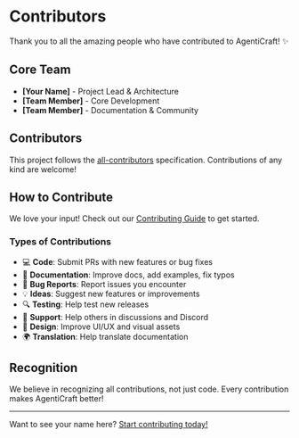 # Contributors

Thank you to all the amazing people who have contributed to AgentiCraft! ✨

## Core Team

- **[Your Name]** - Project Lead & Architecture
- **[Team Member]** - Core Development
- **[Team Member]** - Documentation & Community

## Contributors

This project follows the [all-contributors](https://github.com/all-contributors/all-contributors) specification. Contributions of any kind are welcome!

<!-- ALL-CONTRIBUTORS-LIST:START - Do not remove or modify this section -->
<!-- prettier-ignore-start -->
<!-- markdownlint-disable -->

<!-- markdownlint-restore -->
<!-- prettier-ignore-end -->
<!-- ALL-CONTRIBUTORS-LIST:END -->

## How to Contribute

We love your input! Check out our [Contributing Guide](CONTRIBUTING.md) to get started.

### Types of Contributions

- 💻 **Code**: Submit PRs with new features or bug fixes
- 📖 **Documentation**: Improve docs, add examples, fix typos
- 🐛 **Bug Reports**: Report issues you encounter
- 💡 **Ideas**: Suggest new features or improvements
- 🔍 **Testing**: Help test new releases
- 💬 **Support**: Help others in discussions and Discord
- 🎨 **Design**: Improve UI/UX and visual assets
- 🌍 **Translation**: Help translate documentation

## Recognition

We believe in recognizing all contributions, not just code. Every contribution makes AgentiCraft better!

---

Want to see your name here? [Start contributing today!](CONTRIBUTING.md)

